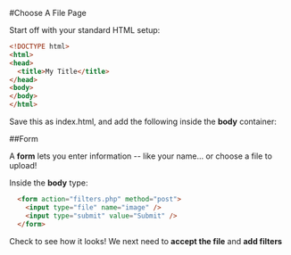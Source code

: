 #Choose A File Page

Start off with your standard HTML setup:

```html
<!DOCTYPE html>
<html>
<head>
  <title>My Title</title>
</head>
<body>
</body>
</html>
```
Save this as index.html, and add the following inside the **body** container:

##Form

A **form** lets you enter information -- like your name... or choose a file to upload!

Inside the **body** type:

```html
  <form action="filters.php" method="post">
    <input type="file" name="image" />
    <input type="submit" value="Submit" />
  </form>
```

Check to see how it looks!  We next need to **accept the file** and **add filters**
